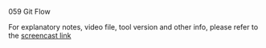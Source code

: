 059 Git Flow

For explanatory notes, video file, tool version and other info, please refer to the [screencast link](http://build-podcast.com/git-flow/)
